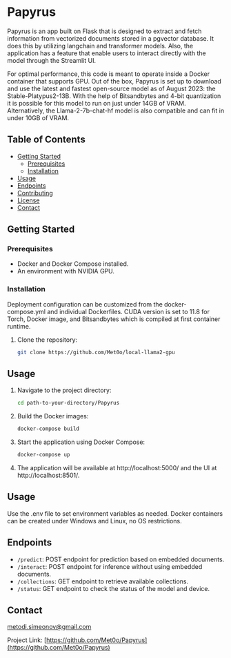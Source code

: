 
# Papyrus

Papyrus is an app built on Flask that is designed to extract and fetch information from vectorized documents stored in a pgvector database. It does this by utilizing langchain and transformer models. Also, the application has a feature that enable users to interact directly with the model through the Streamlit UI.

For optimal performance, this code is meant to operate inside a Docker container that supports GPU. Out of the box, Papyrus is set up to download and use the latest and fastest open-source model as of August 2023: the Stable-Platypus2-13B. With the help of Bitsandbytes and 4-bit quantization it is possible for this model to run on just under 14GB of VRAM. Alternatively, the Llama-2-7b-chat-hf model is also compatible and can fit in under 10GB of VRAM.

## Table of Contents

- [Getting Started](#getting-started)
  - [Prerequisites](#prerequisites)
  - [Installation](#installation)
- [Usage](#usage)
- [Endpoints](#endpoints)
- [Contributing](#contributing)
- [License](#license)
- [Contact](#contact)

## Getting Started

### Prerequisites

- Docker and Docker Compose installed.
- An environment with NVIDIA GPU.

### Installation

Deployment configuration can be customized from the docker-compose.yml and individual Dockerfiles. CUDA version is set to 11.8 for Torch, Docker image, and Bitsandbytes which is compiled at first container runtime.

1. Clone the repository:
   ```bash
   git clone https://github.com/Met0o/local-llama2-gpu

## Usage

1. Navigate to the project directory:
   ```bash
   cd path-to-your-directory/Papyrus
   ```

2. Build the Docker images:
   ```bash
   docker-compose build
   ```

2. Start the application using Docker Compose:
   ```bash
   docker-compose up
   ```

3. The application will be available at http://localhost:5000/ and the UI at http://localhost:8501/.

## Usage

Use the .env file to set environment variables as needed.
Docker containers can be created under Windows and Linux, no OS restrictions.

## Endpoints

- `/predict`: POST endpoint for prediction based on embedded documents.
- `/interact`: POST endpoint for inference without using embedded documents.
- `/collections`: GET endpoint to retrieve available collections.
- `/status`: GET endpoint to check the status of the model and device.

## Contact

metodi.simeonov@gmail.com

Project Link: [https://github.com/Met0o/Papyrus](https://github.com/Met0o/Papyrus)